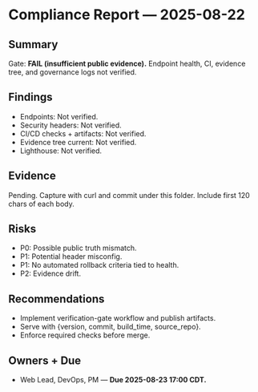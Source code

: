 # Compliance Report — 2025-08-22

## Summary
Gate: **FAIL (insufficient public evidence).** Endpoint health, CI, evidence tree, and governance logs not verified.

## Findings
- Endpoints: Not verified.
- Security headers: Not verified.
- CI/CD checks + artifacts: Not verified.
- Evidence tree current: Not verified.
- Lighthouse: Not verified.

## Evidence
Pending. Capture with curl  and commit under this folder. Include first 120 chars of each body.

## Risks
- P0: Possible public truth mismatch.
- P1: Potential header misconfig.
- P1: No automated rollback criteria tied to health.
- P2: Evidence drift.

## Recommendations
- Implement verification-gate workflow and publish artifacts.
- Serve  with {version, commit, build_time, source_repo}.
- Enforce required checks before merge.

## Owners + Due
- Web Lead, DevOps, PM — **Due 2025-08-23 17:00 CDT.**
